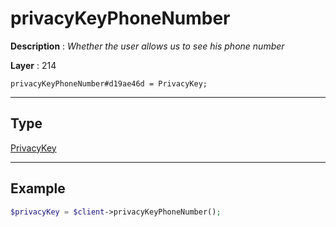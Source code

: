 # privacyKeyPhoneNumber

**Description** : *Whether the user allows us to see his phone number*

**Layer** : 214

```tl
privacyKeyPhoneNumber#d19ae46d = PrivacyKey;
```

---

## Type

[PrivacyKey](type/PrivacyKey)

---

## Example

```php
$privacyKey = $client->privacyKeyPhoneNumber();
```